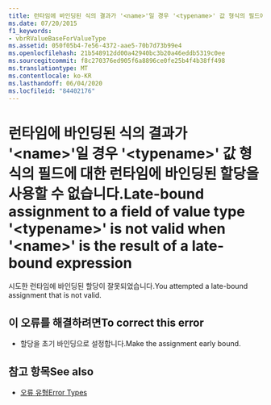 ```yaml
---
title: 런타임에 바인딩된 식의 결과가 '<name>'일 경우 '<typename>' 값 형식의 필드에 대한 런타임에 바인딩된 할당을 사용할 수 없습니다.
ms.date: 07/20/2015
f1_keywords:
- vbrRValueBaseForValueType
ms.assetid: 050f05b4-7e56-4372-aae5-70b7d73b99e4
ms.openlocfilehash: 21b548912dd00a42940bc3b20a46eddb5319c0ee
ms.sourcegitcommit: f8c270376ed905f6a8896ce0fe25b4f4b38ff498
ms.translationtype: MT
ms.contentlocale: ko-KR
ms.lasthandoff: 06/04/2020
ms.locfileid: "84402176"
---
```

# <a name="late-bound-assignment-to-a-field-of-value-type-typename-is-not-valid-when-name-is-the-result-of-a-late-bound-expression"></a><span data-ttu-id="5e56d-102">런타임에 바인딩된 식의 결과가 '\<name>'일 경우 '\<typename>' 값 형식의 필드에 대한 런타임에 바인딩된 할당을 사용할 수 없습니다.</span><span class="sxs-lookup"><span data-stu-id="5e56d-102">Late-bound assignment to a field of value type '\<typename>' is not valid when '\<name>' is the result of a late-bound expression</span></span>
<span data-ttu-id="5e56d-103">시도한 런타임에 바인딩된 할당이 잘못되었습니다.</span><span class="sxs-lookup"><span data-stu-id="5e56d-103">You attempted a late-bound assignment that is not valid.</span></span>  
  
## <a name="to-correct-this-error"></a><span data-ttu-id="5e56d-104">이 오류를 해결하려면</span><span class="sxs-lookup"><span data-stu-id="5e56d-104">To correct this error</span></span>  
  
- <span data-ttu-id="5e56d-105">할당을 초기 바인딩으로 설정합니다.</span><span class="sxs-lookup"><span data-stu-id="5e56d-105">Make the assignment early bound.</span></span>  
  
## <a name="see-also"></a><span data-ttu-id="5e56d-106">참고 항목</span><span class="sxs-lookup"><span data-stu-id="5e56d-106">See also</span></span>

- [<span data-ttu-id="5e56d-107">오류 유형</span><span class="sxs-lookup"><span data-stu-id="5e56d-107">Error Types</span></span>](../programming-guide/language-features/error-types.md)
